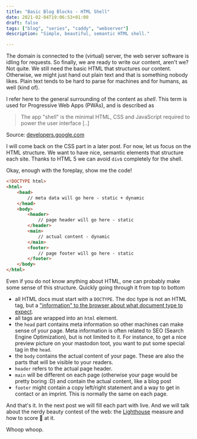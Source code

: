 ```yaml
---
title: "Basic Blog Blocks - HTML Shell"
date: 2021-02-04T19:06:53+01:00
draft: false
tags: ["blog", "series", "caddy", "webserver"]
description: "Simple, beautiful, semantic HTML shell."

---
```


The domain is connected to the (virtual) server, the web server software is idling for requests. So finally, we are ready to write our content, aren't we? Not quite. We still need the basic HTML that structures our content. Otherwise, we might just hand out plain text and that is something nobody likes. Plain text tends to be hard to parse for machines and for humans, as well (kind of).

I refer here to the general surrounding of the content as *shell*. This term is used for Progressive Web Apps (PWAs), and is described as

> The app "shell" is the minimal HTML, CSS and JavaScript required to power the user interface [..]

Source: [developers.google.com](https://developers.google.com/web/fundamentals/architecture/app-shell)

I will come back on the CSS part in a later post. For now, let us focus on the HTML structure. We want to have nice, semantic elements that structure each site. Thanks to HTML 5 we can avoid `div`s completely for the shell.

Okay, enough with the foreplay, show me the code!

``` html
<!DOCTYPE html>
<html>
    <head>
        // meta data will go here - static + dynamic
    </head>
    <body>
        <header>
            // page header will go here - static
        </header>
        <main>
            // actual content - dynamic
        </main>
        <footer>
            // page footer will go here - static
        </footer>
    </body>
</html>
```

Even if you do not know anything about HTML, one can probably make some sense of this structure. Quickly going through it  from top to bottom

- all HTML docs must start with a `DOCTYPE`. The doc type is not an HTML tag, but a ["information" to the browser about what document type to expect](https://www.w3schools.com/tags/tag_doctype.asp). 
- all tags are wrapped into an `html` element.
- the `head` part contains meta information so other machines can make sense of your page. Meta information is often related to SEO (Search Engine Optimization), but is not limited to it. For instance, to get a nice preview picture on your mastodon toot, you want to put some special tag in the `head`.
- the `body` contains the actual content of your page. These are also the parts that will be visible to your readers.
- `header` refers to the actual page header.
- `main` will be different on each page (otherwise your page would be pretty boring :D) and contain the actual content, like a blog post
- `footer` might contain a copy left/right statement and a way to get in contact or an imprint. This is normally the same on each page.

And that's it. In the next post we will fill each part with live. And we will talk about the nerdy beauty contest of the web: the [Lighthouse](https://web.dev/measure/) measure and how to score 💯 at it.

Whoop whoop.